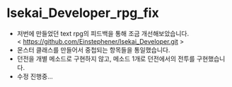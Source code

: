 # Isekai_Developer_rpg_fix
  - 저번에 만들었던 text rpg의 피드백을 통해 조금 개선해보았습니다.     
    < https://github.com/Einstephener/Isekai_Developer.git >
  - 몬스터 클래스를 만들어서 중첩되는 항목들을 통일했습니다.
  - 던전을 개별 메소드로 구현하지 않고, 메소드 1개로 던전에서의 전투를 구현했습니다.
  - 수정 진행중...
